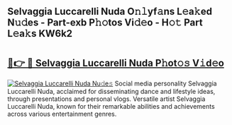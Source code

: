 ## Selvaggia Luccarelli Nuda O𝚗𝚕yf𝚊ns L𝚎a𝚔ed N𝚞𝚍es - Part-exb P𝚑𝚘tos Vi𝚍𝚎o - H𝚘𝚝 Part L𝚎a𝚔s KW6k2

# <h2><a href="http://kfaznw.oniu.top/?m=Selvaggia+Luccarelli+Nuda">🔗👉 🔴 Selvaggia Luccarelli Nuda P𝚑ot𝚘𝚜 V𝚒d𝚎o</a></h2>

[![Selvaggia Luccarelli Nuda Nu𝚍e𝚜](https://i.imgur.com/0qMVB7G.gif)](http://kfaznw.oniu.top/?m=Selvaggia+Luccarelli+Nuda)
Social media personality Selvaggia Luccarelli Nuda, acclaimed for disseminating dance and lifestyle ideas, through presentations and personal vlogs. Versatile artist Selvaggia Luccarelli Nuda, known for their remarkable abilities and achievements across various entertainment genres.  
